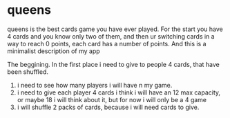 # queens
queens is the best cards game you have ever played. For the start you have 4 cards and you know only two of them, and then ur switching cards in a way to reach 0 points, each card has a number of points. And this is a minimalist description of my app

The beggining. In the first place i need to give to people 4 cards, that have been shuffled.

1. i need to see how many players i will have n my game. 
2. i need to give each player 4 cards i think i will have an 12 max capacity, or maybe 18 i will think about it, but for now i will only be a 4 game
3. i will shuffle 2 packs of cards, because i will need cards to give. 